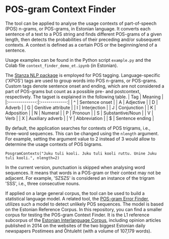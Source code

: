 # POS-gram Context Finder

The tool can be applied to analyse the usage contexts of part-of-speech (POS) n-grams, or POS-grams, in Estonian language. It converts each sentence of a text to a POS string and finds different POS-grams of a given length, then detects the probabilities of their preceding and/or subsequent contexts. A context is defined as a certain POS or the beginning/end of a sentence.

Usage examples can be found in the Python script `example.py` and the Colab file `context_finder_demo_et.ipynb` (in Estonian).

The [Stanza NLP package](https://stanfordnlp.github.io/stanza/) is employed for POS tagging. Language-specific ('XPOS') tags are used to group words into POS n-grams, or POS-grams. Custom tags denote sentence onset and ending, which are not considered a part of POS-grams but count as a possible pre- and postcontext, respectively. The tagset is explained in the following table.
| Tag | Meaning |
|:--------------:|:-------------:|
| ^ | Sentence onset |
| A | Adjective |
| D | Adverb |
| G | Genitive attribute |
| I | Interjection |
| J | Conjunction |
| K | Adposition |
| N | Numeral |
| P | Pronoun |
| S | Substantive/Noun |
| V | Verb |
| X | Auxiliary adverb |
| Y | Abbreviation |
| $ | Sentence ending |


By default, the application searches for contexts of POS trigrams, i.e., three-word sequences. This can be changed using the `nlength` argument. For example, setting the argument value to 2 instead of 3 would allow to determine the usage contexts of POS bigrams.
```
PosgramContexts("Juku tuli kooli. Juku tuli kooli ruttu. Unine Juku tuli kooli.", nlength=2)
```

In the current version, punctuation is skipped when analysing word sequences. It means that words in a POS-gram or their context may not be adjacent. For example, 'SZSZS' is considered an instance of the trigram 'SSS', i.e., three consecutive nouns.

If applied on a large general corpus, the tool can be used to build a statistical language model. A related tool, the [POS-gram Error Finder](https://github.com/tlu-dt-nlp/POSgram-errors), utilizes such a model to detect unlikely POS sequences. The model is based on the Estonian Reference Corpus. In this repository, you can find a smaller corpus for testing the POS-gram Context Finder. It is the L1 reference subcorpus of the [Estonian Interlanguage Corpus](https://elle.tlu.ee/tools), including opinion articles published in 2014 on the websites of the two biggest Estonian daily newspapers Postimees and Õhtuleht (with a volume of 107,179 words).
